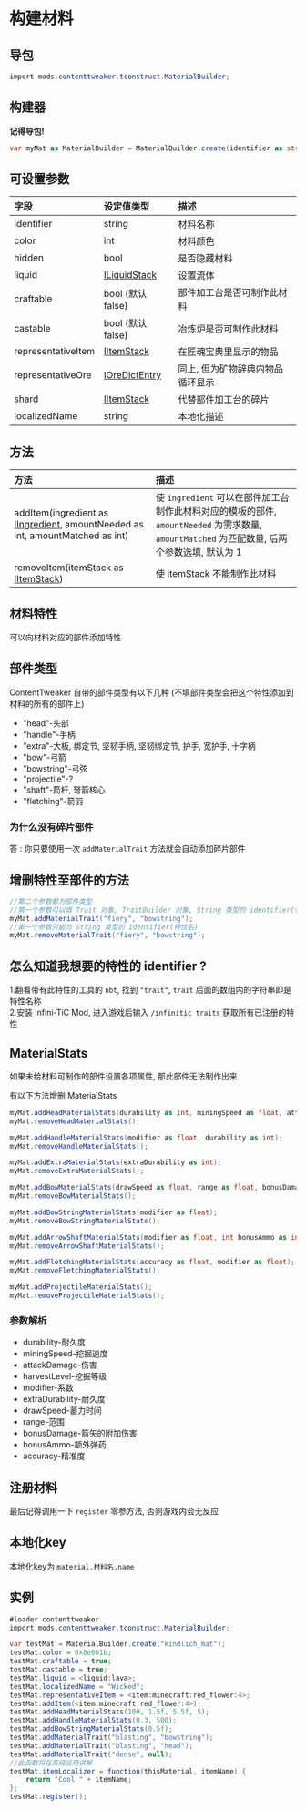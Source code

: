 # 构建材料

## 导包

```csharp
import mods.contenttweaker.tconstruct.MaterialBuilder;
```

## 构建器

**记得导包!**

```csharp
var myMat as MaterialBuilder = MaterialBuilder.create(identifier as string);
```

## 可设置参数

| 字段 | 设定值类型 | 描述 |
| :--- | :--- | :--- |
| identifier | string | 材料名称 |
| color | int | 材料颜色 |
| hidden | bool | 是否隐藏材料 |
| liquid | [ILiquidStack](https://docs.blamejared.com/1.12/en/Vanilla/Liquids/ILiquidStack/) | 设置流体 |
| craftable | bool (默认false) | 部件加工台是否可制作此材料 |
| castable | bool (默认false) | 冶炼炉是否可制作此材料 |
| representativeItem | [IItemStack](https://docs.blamejared.com/1.12/en/Vanilla/Items/IItemStack/) | 在匠魂宝典里显示的物品 |
| representativeOre | [IOreDictEntry](https://docs.blamejared.com/1.12/en/Vanilla/OreDict/IOreDictEntry/) | 同上, 但为矿物辞典内物品循环显示 |
| shard | [IItemStack](https://docs.blamejared.com/1.12/en/Vanilla/Items/IItemStack/) | 代替部件加工台的碎片 |
| localizedName | string | 本地化描述 |

## 方法

| 方法 | 描述 |
| :---- | :---- |
| addItem(ingredient as [IIngredient](https://docs.blamejared.com/1.12/en/Vanilla/Variable_Types/IIngredient/), amountNeeded as int, amountMatched as int) | 使 `ingredient` 可以在部件加工台制作此材料对应的模板的部件, `amountNeeded` 为需求数量, `amountMatched` 为匹配数量, 后两个参数选填, 默认为 1 |
| removeItem(itemStack as [IItemStack](https://docs.blamejared.com/1.12/en/Vanilla/Items/IItemStack/)) | 使 itemStack 不能制作此材料 |

## 材料特性

可以向材料对应的部件添加特性

## 部件类型

ContentTweaker 自带的部件类型有以下几种 (不填部件类型会把这个特性添加到材料的所有的部件上)

* "head"\-头部
* "handle"\-手柄
* "extra"\-大板, 绑定节, 坚韧手柄, 坚韧绑定节, 护手, 宽护手, 十字柄
* "bow"\-弓箭
* "bowstring"\-弓弦
* "projectile"\-?
* "shaft"\-箭杆, 弩箭核心
* "fletching"\-箭羽

### 为什么没有碎片部件

答 : 你只要使用一次 `addMaterialTrait` 方法就会自动添加碎片部件

## 增删特性至部件的方法

```csharp
//第二个参数都为部件类型
//第一个参数可以填 Trait 对象, TraitBuilder 对象, String 类型的 identifier(特性名)
myMat.addMaterialTrait("fiery", "bowstring");
//第一个参数只能为 String 类型的 identifier(特性名) 
myMat.removeMaterialTrait("fiery", "bowstring");
```

## 怎么知道我想要的特性的 identifier ?

1.翻看带有此特性的工具的 `nbt`, 找到 `"trait"`, `trait` 后面的数组内的字符串即是特性名称  
2.安装 Infini-TiC Mod, 进入游戏后输入 `/infinitic traits` 获取所有已注册的特性

## MaterialStats

如果未给材料可制作的部件设置各项属性, 那此部件无法制作出来

有以下方法增删 MaterialStats

```csharp
myMat.addHeadMaterialStats(durability as int, miningSpeed as float, attackDamage as float, harvestLevel as int);
myMat.removeHeadMaterialStats();

myMat.addHandleMaterialStats(modifier as float, durability as int);
myMat.removeHandleMaterialStats();

myMat.addExtraMaterialStats(extraDurability as int);
myMat.removeExtraMaterialStats();

myMat.addBowMaterialStats(drawSpeed as float, range as float, bonusDamage as float);
myMat.removeBowMaterialStats();

myMat.addBowStringMaterialStats(modifier as float);
myMat.removeBowStringMaterialStats();

myMat.addArrowShaftMaterialStats(modifier as float, int bonusAmmo as int);
myMat.removeArrowShaftMaterialStats();

myMat.addFletchingMaterialStats(accuracy as float, modifier as float);
myMat.removeFletchingMaterialStats();

myMat.addProjectileMaterialStats();
myMat.removeProjectileMaterialStats();
```

### 参数解析

* durability\-耐久度
* miningSpeed\-挖掘速度
* attackDamage\-伤害
* harvestLevel\-挖掘等级
* modifier\-系数
* extraDurability\-耐久度
* drawSpeed\-蓄力时间
* range\-范围
* bonusDamage\-箭矢的附加伤害
* bonusAmmo\-额外弹药
* accuracy\-精准度

## 注册材料

最后记得调用一下 `register` 零参方法, 否则游戏内会无反应  

## 本地化key

本地化key为 `material.材料名.name`

## 实例

```csharp
#loader contenttweaker
import mods.contenttweaker.tconstruct.MaterialBuilder;

var testMat = MaterialBuilder.create("kindlich_mat");
testMat.color = 0x8e661b;
testMat.craftable = true;
testMat.castable = true;
testMat.liquid = <liquid:lava>;
testMat.localizedName = "Wicked";
testMat.representativeItem = <item:minecraft:red_flower:4>;
testMat.addItem(<item:minecraft:red_flower:4>);
testMat.addHeadMaterialStats(100, 1.5f, 5.5f, 5);
testMat.addHandleMaterialStats(0.3, 500);
testMat.addBowStringMaterialStats(0.5f);
testMat.addMaterialTrait("blasting", "bowstring");
testMat.addMaterialTrait("blasting", "head");
testMat.addMaterialTrait("dense", null);
//此函数将在高级运用讲解
testMat.itemLocalizer = function(thisMaterial, itemName) {
    return "Cool " + itemName;
};
testMat.register();
```
